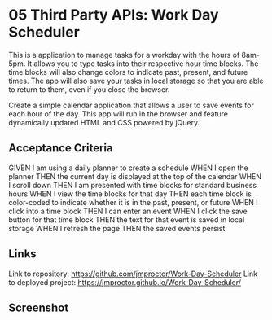 # 05 Third Party APIs: Work Day Scheduler

This is a application to manage tasks for a workday with the hours of 8am-5pm. It allows you to type tasks into their respective hour time blocks. The time blocks will also change colors to indicate past, present, and future times. The app will also save your tasks in local storage so that you are able to return to them, even if you close the browser.

Create a simple calendar application that allows a user to save events for each hour of the day. This app will run in the browser and feature dynamically updated HTML and CSS powered by jQuery.


## Acceptance Criteria

GIVEN I am using a daily planner to create a schedule
WHEN I open the planner
THEN the current day is displayed at the top of the calendar
WHEN I scroll down
THEN I am presented with time blocks for standard business hours
WHEN I view the time blocks for that day
THEN each time block is color-coded to indicate whether it is in the past, present, or future
WHEN I click into a time block
THEN I can enter an event
WHEN I click the save button for that time block
THEN the text for that event is saved in local storage
WHEN I refresh the page
THEN the saved events persist

## Links

Link to repository: https://github.com/jmproctor/Work-Day-Scheduler
Link to deployed project: https://jmproctor.github.io/Work-Day-Scheduler/

## Screenshot